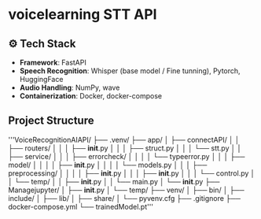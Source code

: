 # voicelearning STT API

## ⚙️ Tech Stack

- **Framework**: FastAPI
- **Speech Recognition**: Whisper (base model / Fine tunning), Pytorch, HuggingFace
- **Audio Handling**: NumPy, wave
- **Containerization**: Docker, docker-compose

## Project Structure
'''VoiceRecognitionAIAPI/
├── .venv/
├── app/
│   ├── connectAPI/
│   │   ├── routers/
│   │   │   ├── __init__.py
│   │   │   ├── struct.py
│   │   │   └── stt.py
│   │   ├── service/
│   │   │   ├── errorcheck/
│   │   │   │   └── typeerror.py
│   │   │   ├── model/
│   │   │   │   ├── __init__.py
│   │   │   │   └── models.py
│   │   │   ├── preprocessing/
│   │   │   │   ├── __init__.py
│   │   │   ├── __init__.py
│   │   │   └── control.py
│   │   └── temp/
│   │       ├── __init__.py
│   │       └── main.py
│   └── __init__.py
├── Managejupyter/
│   ├── __init__.py
│   └── temp/
├── venv/
│   ├── bin/
│   ├── include/
│   ├── lib/
│   ├── share/
│   └── pyvenv.cfg
├── .gitignore
├── docker-compose.yml
└── trainedModel.pt'''
